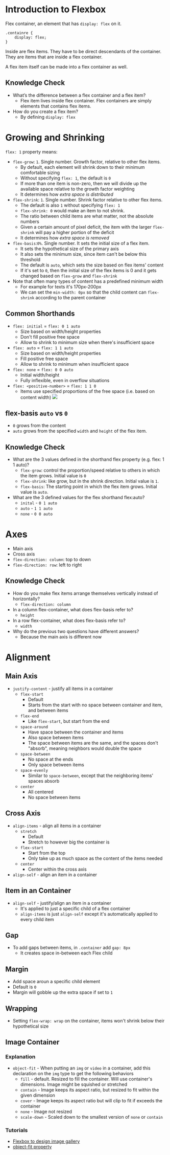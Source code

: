 # Introduction to Flexbox
Flex container, an element that has `display: flex` on it.

```
.containre {
    display: flex;
}
```


Inside are flex items. They have to be direct descendants of the container. They are items that are inside a flex container.

A flex item itself can be made into a flex container as well.

## Knowledge Check
* What’s the difference between a flex container and a flex item?
    * Flex item lives inside flex container. Flex containers are simply elements that contains flex items.
* How do you create a flex item?
    * By defining `display: flex`
# Growing and Shrinking
`flex: 1` property means:
* `flex-grow`: `1`. Single number. Growth factor, relative to other flex items.
  * By default, each element will shrink down to their minimum comfortable sizing
  * Without specifying `flex: 1`, the default is `0`
  * If more than one item is non-zero, then we will divide up the available space relative to the growth factor weighting
  * It determines how _extra space is distributed_
* `flex-shrink`: `1`. Single number. Shrink factor relative to other flex items.
  * The default is also `1` without specifying `flex: 1`
  * `flex-shrink: 0` would make an item to not shrink.
  * The ratio between child items are what matter, not the absolute numbers
  * Given a certain amount of pixel deficit, the item with the larger `flex-shrink` will pay a higher portion of the deficit
  * It determines how _extra space is removed_
* `flex-basis`:`0%`. Single number. It sets the initial size of a flex item.
  * It sets the hypothetical size of the primary axis
  * It also sets the minimum size, since item can't be below this threshold
  * The default is `auto`, which sets the size based on flex items' content
  * If it's set to `0`, then the initial size of the flex items is 0 and it gets changed based on `flex-grow` and `flex-shrink`
* Note that often many types of content has a predefined minimum width
  * For example for texts it's 170px-200px
  * We can set the `min-width: 0px` so that the child content can `flex-shrink` according to the parent container 

## Common Shorthands
* `flex: initial` = `flex: 0 1 auto`
    * Size based on width/height properties
    * Don't fill positive free space
    * Allow to shrink to minimum size when there's insufficient space
* `flex: auto` = `flex: 1 1 auto`
    * Size based on width/height properties
    * Fill positive free space
    * Allow to shrink to minimum when insufficient space
* `flex: none` = `flex: 0 0 auto`
    * Initial width/height
    * Fully inflexible, even in overflow situations
* `flex: <positive-number>` = `flex: 1 1 0`
    * Items use specified proportions of the free space (i.e. based on content width)
![](https://www.w3.org/TR/css-flexbox-1/images/rel-vs-abs-flex.svg)

## flex-basis `auto` vs `0`
* `0` grows from the content
* `auto` grows from the specified `width` and `height` of the flex item.


## Knowledge Check
* What are the 3 values defined in the shorthand flex property (e.g. flex: 1 1 auto)?
    * `flex-grow`: control the proportion/speed relative to others in which the item grows. Initial value is `0`
    * `flex-shrink`: like grow, but in the shrink direction. Initial value is `1`.
    * `flex-basis`: The starting point in which the flex item grows. Initial value is `auto`.
* What are the 3 defined values for the flex shorthand flex:auto?
    * `inital` - `0 1 auto`
    * `auto` - `1 1 auto`
    * `none` - `0 0 auto`

# Axes
* Main axis
* Cross axis
* `flex-direction: column`: top to down
* `flex-direction: row`: left to right

## Knowledge Check
* How do you make flex items arrange themselves vertically instead of horizontally?
    * `flex-direction: column`
* In a column flex-container, what does flex-basis refer to?
    * `height`
* In a row flex-container, what does flex-basis refer to?
    * `width`
* Why do the previous two questions have different answers?
    * Because the main axis is different now


# Alignment
## Main Axis
* `justify-content` - justify all items in a container
    * `flex-start`
        * Default
        * Starts from the start with no space between container and item, and between items
    * `flex-end`
        * Like `flex-start`, but start from the end
    * `space-around`
        * Have space between the container and items
        * Also space between items
        * The space between items are the same, and the spaces don't "absorb", meaning neighbors would double the space
    * `space-between`
        * No space at the ends
        * Only space between items
    * `space-evenly`
      * Similar to `space-between`, except that the neighboring items' spaces absorb
    * `center`
        * All centered
        * No space between items

## Cross Axis
* `align-items` - align all items in a container
    * `stretch`
        * Default
        * Stretch to however big the container is
    * `flex-start`
        * Start from the top
        * Only take up as much space as the content of the items needed
    * `center`
        * Center within the cross axis
* `align-self` - align an item in a container

## Item in an Container
* `align-self` - justify/align an item in a container
    * It's applied to just a specific child of a flex container
    * `align-items` is just `align-self` except it's automatically applied to every child item


## Gap
* To add gaps between items, in `.container` add `gap: 8px`
    * It creates space in-between each Flex child

## Margin
* Add space aroun a specific child element
* Default is `0`
* Margin will gobble up the extra space if set to `1`

## Wrapping
* Setting `flex-wrap: wrap` on the container, items won't shrink below their hypothetical size

## Image Container
### Explanation
* `object-fit` - When putting an `img` or `video` in a container, add this declaration on the `img` type to get the following behaviors
  * `fill` - default. Resized to fill the container. Will use container's dimensions. Image might be squished or stretched
  * `contain` - Image keeps its aspect ratio, but resized to fit within the given dimension
  * `cover` - Image keeps its aspect ratio but will clip to fit if exceeds the container
  * `none` - Image not resized
  * `scale-down` - Scaled down to the smallest version of `none` or `contain`
### Tutorials
* [Flexbox to design image gallery](https://www.w3schools.com/css/css3_object-fit.asp)
* [object-fit property](https://www.w3schools.com/css/css3_object-fit.asp)